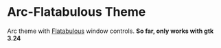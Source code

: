 # Arc-Flatabulous Theme

Arc theme with [Flatabulous](https://github.com/anmoljagetia/Flatabulous) window controls. **So far, only works with gtk 3.24**